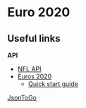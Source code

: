 # Euro 2020

## Useful links
**API**
- [NFL API](https://statsapi.web.nhl.com/api/v1/teams/ )
- [Euros 2020](https://api.football-data.org/v2/competitions/EC/matches)
    - [Quick start guide](https://www.football-data.org/documentation/quickstart/)

[JsonToGo](https://mholt.github.io/json-to-go/)

